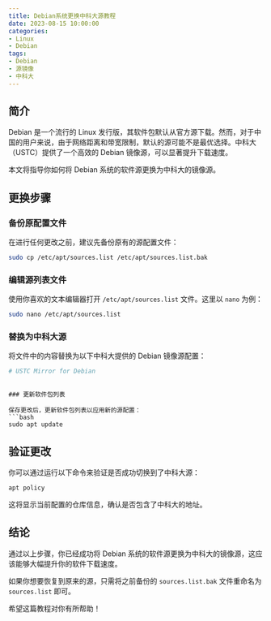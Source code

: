 ```yaml
---
title: Debian系统更换中科大源教程
date: 2023-08-15 10:00:00
categories: 
- Linux
- Debian
tags:
- Debian
- 源镜像
- 中科大
---
```


## 简介

Debian 是一个流行的 Linux 发行版，其软件包默认从官方源下载。然而，对于中国的用户来说，由于网络距离和带宽限制，默认的源可能不是最优选择。中科大（USTC）提供了一个高效的 Debian 镜像源，可以显著提升下载速度。

本文将指导你如何将 Debian 系统的软件源更换为中科大的镜像源。

## 更换步骤

### 备份原配置文件

在进行任何更改之前，建议先备份原有的源配置文件：
```bash
sudo cp /etc/apt/sources.list /etc/apt/sources.list.bak
```

### 编辑源列表文件

使用你喜欢的文本编辑器打开 `/etc/apt/sources.list` 文件。这里以 `nano` 为例：
```bash
sudo nano /etc/apt/sources.list
```

### 替换为中科大源

将文件中的内容替换为以下中科大提供的 Debian 镜像源配置：
```bash
# USTC Mirror for Debian
```


```

### 更新软件包列表

保存更改后，更新软件包列表以应用新的源配置：
```bash
sudo apt update
```

## 验证更改

你可以通过运行以下命令来验证是否成功切换到了中科大源：
```bash
apt policy
```

这将显示当前配置的仓库信息，确认是否包含了中科大的地址。

## 结论

通过以上步骤，你已经成功将 Debian 系统的软件源更换为中科大的镜像源，这应该能够大幅提升你的软件下载速度。

如果你想要恢复到原来的源，只需将之前备份的 `sources.list.bak` 文件重命名为 `sources.list` 即可。

希望这篇教程对你有所帮助！